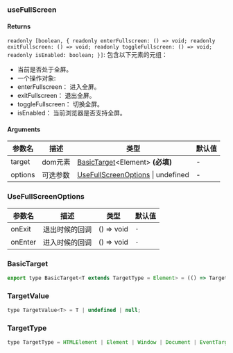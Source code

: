 ### useFullScreen

#### Returns
`readonly [boolean, { readonly enterFullscreen: () => void; readonly exitFullscreen: () => void; readonly toggleFullscreen: () => void; readonly isEnabled: boolean; }]`: 包含以下元素的元组：
- 当前是否处于全屏。
- 一个操作对象:
- enterFullscreen： 进入全屏。
- exitFullscreen： 退出全屏。
- toggleFullscreen： 切换全屏。
- isEnabled： 当前浏览器是否支持全屏。

#### Arguments
|参数名|描述|类型|默认值|
|---|---|---|---|
|target|dom元素|[BasicTarget](#basictarget)&lt;Element&gt;  **(必填)**|-|
|options|可选参数|[UseFullScreenOptions](#usefullscreenoptions) \| undefined |-|

### UseFullScreenOptions

|参数名|描述|类型|默认值|
|---|---|---|---|
|onExit|退出时候的回调|() => void |`-`|
|onEnter|进入时候的回调|() => void |`-`|

### BasicTarget

```js
export type BasicTarget<T extends TargetType = Element> = (() => TargetValue<T>) | TargetValue<T> | MutableRefObject<TargetValue<T>>;
```

### TargetValue

```js
type TargetValue<T> = T | undefined | null;
```

### TargetType

```js
type TargetType = HTMLElement | Element | Window | Document | EventTarget;
```